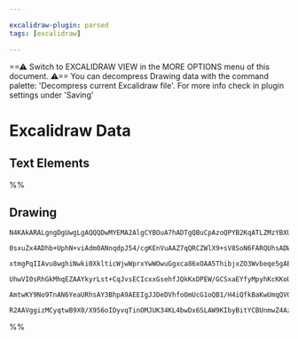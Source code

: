 ```yaml
---

excalidraw-plugin: parsed
tags: [excalidraw]

---
```

==⚠  Switch to EXCALIDRAW VIEW in the MORE OPTIONS menu of this document. ⚠== You can decompress Drawing data with the command palette: 'Decompress current Excalidraw file'. For more info check in plugin settings under 'Saving'


# Excalidraw Data
## Text Elements
%%
## Drawing
```compressed-json
N4KAkARALgngDgUwgLgAQQQDwMYEMA2AlgCYBOuA7hADTgQBuCpAzoQPYB2KqATLZMzYBXUtiRoIACyhQ4zZAHoFAc0JRJQgEYA6bGwC2CgF7N6hbEcK4OCtptbErHALRY8RMpWdx8Q1TdIEfARcZgRmBShcZQUebQBWbQBGGjoghH0EDihmbgBtcDBQMBKIEm4IABUYAA1sAGYAJXwAFgoAWQApTABOADM+gCEWgFVOwmdUkshYRArA7CiOZWCp

0sxuZx4ADhb+UphN+viAdm0ANnqdpJ54/cgKEnVuAAZ7qQRCZWlX9+sV8SoN6FARQUhsADWCAAwmx8GxSBUAMRJBCo1FrSCaXDYCHKcFCDjEWHwxESMHWZhwXCBbKYiB9Qj4fAAZVgqwkgg89OYYMhCAA6k9JNw+CCILzwVC2TAOegueV3gTvhxwrk0El3mxqdg1IcNS9gdMIPjhHAAJLEdWoPIAXXefXImUt3A4QmZ70IRKwFVwL3pBKJquY1uK

xtmgPqIIAvu8wghiNwki0XklticWjwWprxYwWOwuGgxca86xOAA5ThibjxZO3Wvbeqe5gAEXSUAT3D6BDC700wiJAFFgplsta3R7xUI4MRcB3ExqTld4vUej0kvEWvFi6UiBwIa73fh3vDcZ20N38GFCtHwPa6Lg4HA2XPAWHoJIMoCIERvlA1gwhAIBQgw4nigbEnCCLIgMsF9AB2AiLSUDmh2+hslKMJQWS6Aomi+EIUhWQoWhoG4qahKQaSFQ

UhwVI0sRhGkMhqEZAAYkyrLst+CqJvsECIcxxGsehfJQkKxDPEW/GCSxaEYfyMpyhKcKKoUAlEdkImNMIKpqkmMmaSRGQAPI6nqSaGoZQlaWhbGcFAbG4PoTL6qgdzqbJwl2Q5LKEEYgI8EakBebZGSVFgUAAIK/oW6DBH0/7WXJGQvqQ0XMWwFCfrgC6oBOx6eUZImDkSUWZdlIR5RANLglQyXeRk5V1dUcwSBBAHMNg4LMjU3AnEkPT8V1PX4A

AmtwKY9No9TnAN6YeaURhsAY3BhpA9AEEIgJJDeDVhfoOmUcG1oQB1/H4iQfkBaKwUmqQV0dnANYXQ9xDtGwxAIKVuCaMEeWXr26mXVR0FoOtECDHC1WkMo2IABQ8EkJzULwyOo0jKNAgkACU9KNAgyjujS8xw7giP1G8vCUxjNPY/EeN7UVNlQApUJmVABbjke/GOs5CAE96D3LGt4pZL9/3cGC23vNgRDPWg0sIO8HD81LpAy+KwhQHugJK0zp

R2AAVggizMCyqtwB9X0/X956oIDyvqTinOMJUK34KL4bwDx6SLAW9KIbyBitYCBUnmwZ4Az2TvGvgoTRf7bse4ezI3uAsZ0IywShre0ZAA==
```
%%